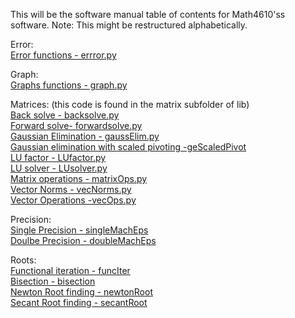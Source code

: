 This will be the software manual table of contents for Math4610'ss software.  Note: This might be restructured alphabetically. 

 Error:    
  [Error functions - errror.py](https://github.com/rj-may/math4610/blob/main/software_manual/error.md)
  
 Graph:   
  [Graphs functions - graph.py](https://github.com/rj-may/math4610/blob/main/software_manual/graph.md)
  
  Matrices:   (this code is found in the matrix subfolder of lib)        
   [Back solve - backsolve.py](https://github.com/rj-may/math4610/blob/main/software_manual/backSolve.md)  
   [Forward solve- forwardsolve.py](https://github.com/rj-may/math4610/blob/main/software_manual/LUsolver.md)      
    [Gaussian Elimination - gaussElim.py](https://github.com/rj-may/math4610/blob/main/software_manual/gaussElim.md)     
   [Gaussian elimination with scaled pivoting -geScaledPivot](https://github.com/rj-may/math4610/blob/main/software_manual/gaussElimScaledPivot.md)     
   [LU factor - LUfactor.py](https://github.com/rj-may/math4610/blob/main/software_manual/LUfactor.md)     
   [LU solver - LUsolver.py](https://github.com/rj-may/math4610/blob/main/software_manual/LUsolver.md)     
   [Matrix operations - matrixOps.py](https://github.com/rj-may/math4610/blob/main/lib/matrix/matrixOps.py)   
   [Vector Norms - vecNorms.py](https://github.com/rj-may/math4610/blob/main/software_manual/vecNorms.md)   
   [Vector Operations -vecOps.py](https://github.com/rj-may/math4610/blob/main/software_manual/vectorOperations.md)  
   

Precision:  
  [Single Precision - singleMachEps](https://github.com/rj-may/math4610/blob/main/software_manual/singleMachEps.md)   
  [Doulbe Precision - doubleMachEps](https://github.com/rj-may/math4610/blob/main/software_manual/doubleMachEps.md)
  

  
 Roots:     
  [Functional iteration - funcIter](https://github.com/rj-may/math4610/blob/main/software_manual/funcIter.md)   
  [Bisection - bisection](https://github.com/rj-may/math4610/blob/main/software_manual/bisection.md)   
  [Newton Root finding - newtonRoot](https://github.com/rj-may/math4610/blob/main/software_manual/newtonRoot.md)  
  [Secant Root finding - secantRoot](https://github.com/rj-may/math4610/blob/main/software_manual/secantRoot.md)  
 
  
